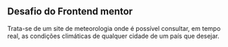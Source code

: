 ## Desafio do Frontend mentor

Trata-se de um site de meteorologia onde é possível consultar, em tempo real, as condições climáticas de qualquer cidade de um país que desejar.
